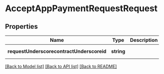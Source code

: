 # AcceptAppPaymentRequestRequest

## Properties
Name | Type | Description | Notes
------------ | ------------- | ------------- | -------------
**requestUnderscorecontractUnderscoreid** | **string** |  | [default to null]

[[Back to Model list]](../README.md#documentation-for-models) [[Back to API list]](../README.md#documentation-for-api-endpoints) [[Back to README]](../README.md)


